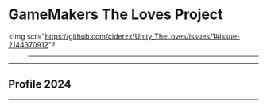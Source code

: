   <h1 align="left">GameMakers The Loves Project</h1>

  <img scr="https://github.com/ciderzx/Unity_TheLoves/issues/1#issue-2144370912"?

> -------------

---

<h2 align="left"> Profile 2024 </h2>


  
---
